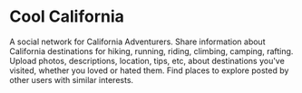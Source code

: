 # Cool California

A social network for California Adventurers. Share information about California destinations for hiking, running, riding, climbing, camping, rafting. Upload photos, descriptions, location, tips, etc, about destinations you've visited, whether you loved or hated them. Find places to explore posted by other users with similar interests.

